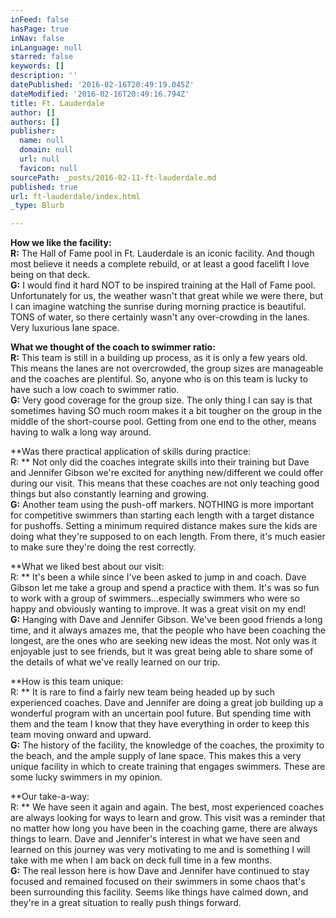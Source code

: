 ```yaml
---
inFeed: false
hasPage: true
inNav: false
inLanguage: null
starred: false
keywords: []
description: ''
datePublished: '2016-02-16T20:49:19.045Z'
dateModified: '2016-02-16T20:49:16.794Z'
title: Ft. Lauderdale
author: []
authors: []
publisher:
  name: null
  domain: null
  url: null
  favicon: null
sourcePath: _posts/2016-02-11-ft-lauderdale.md
published: true
url: ft-lauderdale/index.html
_type: Blurb

---
```

**How we like the facility:  
R:** The Hall of Fame pool in Ft. Lauderdale is an iconic facility. And though most believe it needs a complete rebuild, or at least a good facelift I love being on that deck.  
**G:** I would find it hard NOT to be inspired training at the Hall of Fame pool.  Unfortunately for us, the weather wasn't that great while we were there, but I can imagine watching the sunrise during morning practice is beautiful.  TONS of water, so there certainly wasn't any over-crowding in the lanes.  Very luxurious lane space.

**What we thought of the coach to swimmer ratio:  
R:** This team is still in a building up process, as it is only a few years old. This means the lanes are not overcrowded, the group sizes are manageable and the coaches are plentiful. So, anyone who is on this team is lucky to have such a low coach to swimmer ratio.  
**G:** Very good coverage for the group size.  The only thing I can say is that sometimes having SO much room makes it a bit tougher on the group in the middle of the short-course pool.  Getting from one end to the other, means having to walk a long way around.

**Was there practical application of skills during practice:  
R: ** Not only did the coaches integrate skills into their training but Dave and Jennifer Gibson we're excited for anything new/different we could offer during our visit. This means that these coaches are not only teaching good things but also constantly learning and growing.  
**G:** Another team using the push-off markers.  NOTHING is more important for competitive swimmers than starting each length with a target distance for pushoffs.  Setting a minimum required distance makes sure the kids are doing what they're supposed to on each length.  From there, it's much easier to make sure they're doing the rest correctly.

**What we liked best about our visit:  
R: ** It's been a while since I've been asked to jump in and coach. Dave Gibson let me take a group and spend a practice with them. It's was so fun to work with a group of swimmers...especially swimmers who were so happy and obviously wanting to improve. It was a great visit on my end!  
**G:** Hanging with Dave and Jennifer Gibson.  We've been good friends a long time, and it always amazes me, that the people who have been coaching the longest, are the ones who are seeking new ideas the most.  Not only was it enjoyable just to see friends, but it was great being able to share some of the details of what we've really learned on our trip.

**How is this team unique:  
R: ** It is rare to find a fairly new team being headed up by such experienced coaches. Dave and Jennifer are doing a great job building up a wonderful program with an uncertain pool future. But spending time with them and the team I know that they have everything in order to keep this team moving onward and upward.  
**G:** The history of the facility, the knowledge of the coaches, the proximity to the beach, and the ample supply of lane space.  This makes this a very unique facility in which to create training that engages swimmers.  These are some lucky swimmers in my opinion.

**Our take-a-way:  
R: ** We have seen it again and again. The best, most experienced coaches are always looking for ways to learn and grow. This visit was a reminder that no matter how long you have been in the coaching game, there are always things to learn. Dave and Jennifer's interest in what we have seen and learned on this journey was very motivating to me and is something I will take with me when I am back on deck full time in a few months.  
**G:** The real lesson here is how Dave and Jennifer have continued to stay focused and remained focused on their swimmers in some chaos that's been surrounding this facility.  Seems like things have calmed down, and they're in a great situation to really push things forward.